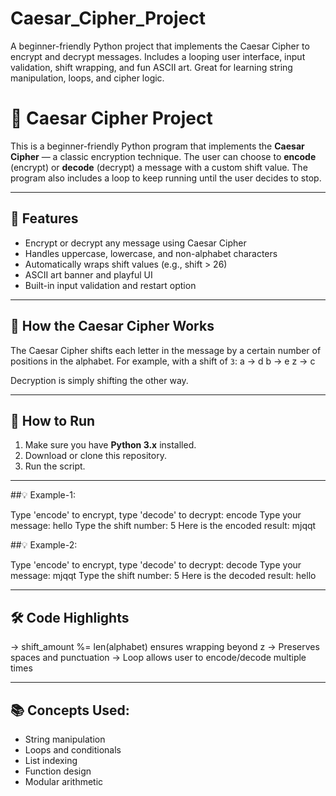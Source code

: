 # Caesar_Cipher_Project
A beginner-friendly Python project that implements the Caesar Cipher to encrypt and decrypt messages. Includes a looping user interface, input validation, shift wrapping, and fun ASCII art. Great for learning string manipulation, loops, and cipher logic.

# 🔐 Caesar Cipher Project

This is a beginner-friendly Python program that implements the **Caesar Cipher** — a classic encryption technique. The user can choose to **encode** (encrypt) or **decode** (decrypt) a message with a custom shift value. The program also includes a loop to keep running until the user decides to stop.

---

## 🎯 Features

- Encrypt or decrypt any message using Caesar Cipher
- Handles uppercase, lowercase, and non-alphabet characters
- Automatically wraps shift values (e.g., shift > 26)
- ASCII art banner and playful UI
- Built-in input validation and restart option

---

## 🧠 How the Caesar Cipher Works

The Caesar Cipher shifts each letter in the message by a certain number of positions in the alphabet. For example, with a shift of `3`:
a → d
b → e
z → c

Decryption is simply shifting the other way.

---

## 🚀 How to Run

1. Make sure you have **Python 3.x** installed.
2. Download or clone this repository.
3. Run the script.

---

##💡 Example-1:

Type 'encode' to encrypt, type 'decode' to decrypt:
encode
Type your message:
hello
Type the shift number:
5
Here is the encoded result: mjqqt

##💡 Example-2:

Type 'encode' to encrypt, type 'decode' to decrypt:
decode
Type your message:
mjqqt
Type the shift number:
5
Here is the decoded result: hello

---

## 🛠 Code Highlights

-> shift_amount %= len(alphabet) ensures wrapping beyond z
-> Preserves spaces and punctuation
-> Loop allows user to encode/decode multiple times

---

## 📚 Concepts Used:

- String manipulation
- Loops and conditionals
- List indexing
- Function design
- Modular arithmetic
